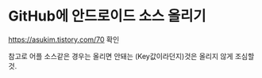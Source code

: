 # GitHub에 안드로이드 소스 올리기

https://asukim.tistory.com/70 확인



참고로 어플 소스같은 경우는 올리면 안돼는 (Key값이라던지)것은 올리지 않게 조심할것.
